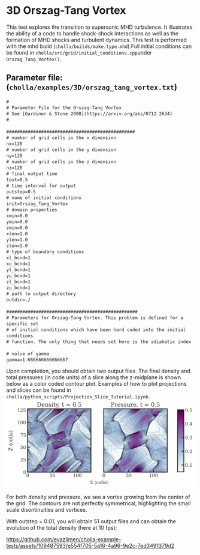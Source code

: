 # 3D Orszag-Tang Vortex
This test explores the transition to supersonic MHD turbulence. It illustrates the ability of a code to handle shock-shock interactions as well as the formation of MHD shocks and turbulent dynamics. This test is performed with the mhd build (`cholla/builds/make.type.mhd`).Full initial conditions can be found in `cholla/src/grid/initial_conditions.cpp`under `Orszag_Tang_Vortex()`. 

## Parameter file: (`cholla/examples/3D/orszag_tang_vortex.txt`)
```
#
# Parameter File for the Orszag-Tang Vortex
# See [Gardiner & Stone 2008](https://arxiv.org/abs/0712.2634)
#

################################################
# number of grid cells in the x dimension
nx=128
# number of grid cells in the y dimension
ny=128
# number of grid cells in the z dimension
nz=128
# final output time
tout=0.5
# time interval for output
outstep=0.5
# name of initial conditions
init=Orszag_Tang_Vortex
# domain properties
xmin=0.0
ymin=0.0
zmin=0.0
xlen=1.0
ylen=1.0
zlen=1.0
# type of boundary conditions
xl_bcnd=1
xu_bcnd=1
yl_bcnd=1
yu_bcnd=1
zl_bcnd=1
zu_bcnd=1
# path to output directory
outdir=./

#################################################
# Parameters for Orszag-Tang Vortex. This problem is defined for a specific set
# of initial conditions which have been hard coded into the initial conditions
# function. The only thing that needs set here is the adiabatic index

# value of gamma
gamma=1.666666666666667
```
Upon completion, you should obtain two output files. The final density and total pressures (in code units) of a slice along the z-midplane is shown below as a color coded contour plot. Examples of how to plot projections and slices can be found in `cholla/python_scripts/Projection_Slice_Tutorial.ipynb`.  
<img src="./images/orszag-tang-vortex_density_pressure_xy.png" alt="Two 2D histograms with contours side by side, showing density and pressure, respectively, of cells in the y direction vs cells in x direction. The leftmost is the final density plot while the rightmost is the final pressure plot, both at t = 0.5. They share similiarities such as two regions of higher density/pressure at the middle, spiraling around each other. However, the pressure plot has less of a gradient between areas of high and low pressure. " width="1200" />  

For both density and pressure, we see a vortex growing from the center of the grid. The contours are not perfectly symmetrical, highlighting the small scale disontinuities and vortices.  

With outstep = 0.01, you will obtain 51 output files and can obtain the evolution of the total density (here at 10 fps):  

https://github.com/evazlimen/cholla-example-tests/assets/109487593/e554f705-5a16-4a96-9e2c-7ed3491379d2
